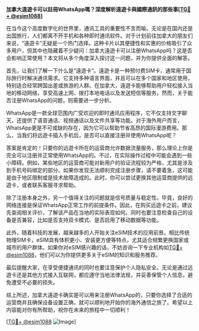**加拿大遠遊卡可以註冊WhatsApp嗎？深度解析遠遊卡與國際通訊的那些事[[TG💪+ @esim1088](https://t.me/s/esim1088)]**

在当今这个高度数字化的世界里，通讯工具的重要性不言而喻。无论是在国内还是出国旅行，人们都离不开手机和各种即时通讯软件。对于计划前往加拿大的朋友们来说，“遠遊卡”无疑是一个热门选择。这种卡片以其便捷性和实惠的价格吸引了众多用户，但其中也隐藏着不少疑问：加拿大遠遊卡可以注册WhatsApp吗？这是否会影响正常使用？本文将从多个角度深入探讨这一问题，并为你提供全面的解答。

首先，让我们了解一下什么是“遠遊卡”。遠遊卡是一种预付费SIM卡，通常用于国际旅行时解决通讯需求。它支持多种语言界面，并且可以在多个国家和地区使用，特别适合经常跨国出差或旅游的人群。在加拿大，遠遊卡能够帮助用户轻松接入当地的移动网络，享受高速上网、拨打本地电话以及发送短信等服务。然而，关于能否注册WhatsApp的问题，则需要进一步分析。

WhatsApp是一款全球范围内广受欢迎的即时通讯应用程序，它不仅支持文字聊天，还提供了语音通话、视频通话以及文件共享等功能。对于海外用户而言，WhatsApp更是不可或缺的存在，因为它可以帮助节省高昂的国际漫游费用。那么，当我们将远遊卡插入手机后，是否可以直接注册并使用WhatsApp呢？

答案是肯定的！只要你的远遊卡所在的运营商允许数据流量服务，那么理论上你是完全可以注册并正常使用WhatsApp的。不过，在实际操作过程中可能会遇到一些小障碍。例如，某些地区的运营商可能对新用户的验证流程较为严格，尤其是涉及到手机号码绑定的部分。如果你发现无法顺利完成注册步骤，请不要着急，这可能是由于地区限制或是技术故障造成的。此时，你可以尝试更换其他运营商提供的远遊卡，或者联系客服寻求帮助。

除了注册本身之外，另一个值得关注的问题就是信号质量与稳定性。毕竟，良好的网络连接是保证WhatsApp正常工作的前提条件。因此，在购买远遊卡之前，建议先查阅相关评价，了解该产品在当地的实际表现如何。同时也要注意检查自己的设备是否兼容，比如是否支持双卡模式、是否启用了移动数据等功能。

此外，随着科技的发展，越来越多的人开始关注eSIM技术的应用前景。相比传统物理SIM卡，eSIM具有体积更小、安装更方便等特点，尤其适合频繁更换国家或城市的用户群体。如果你对eSIM感兴趣的话，不妨咨询一下专业机构如[TG💪+ @esim1088](https://t.me/s/esim1088)，他们可以为你提供更多关于eSIM的知识和服务推荐。

最后提醒大家，在享受便捷通讯的同时也要注意保护个人隐私安全。无论是通过远遊卡还是其他方式接入互联网，都应遵守当地法律法规，并妥善保管个人信息，避免遭受不必要的损失。

综上所述，加拿大遠遊卡确实是可以用来注册WhatsApp的，只要你选择了合适的运营商并且确保设备设置正确，就可以顺利地开始你的海外通信之旅了。希望以上内容能对你有所帮助，祝你在未来的旅程中一切顺利！

[[TG💪+ @esim1088](https://t.me/s/esim1088) ![Image](https://i.postimg.cc/4NQfJmqS/Snipaste-2025-05-13-00-14-12.png)]